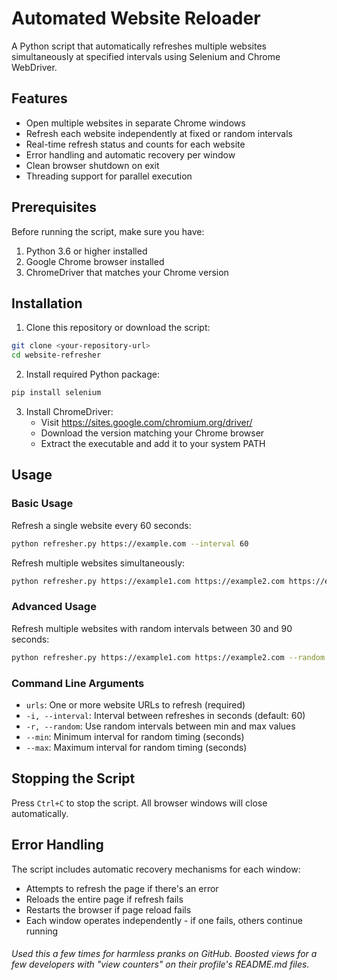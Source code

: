 # Automated Website Reloader

A Python script that automatically refreshes multiple websites simultaneously at specified intervals using Selenium and Chrome WebDriver.

## Features

- Open multiple websites in separate Chrome windows
- Refresh each website independently at fixed or random intervals
- Real-time refresh status and counts for each website
- Error handling and automatic recovery per window
- Clean browser shutdown on exit
- Threading support for parallel execution

## Prerequisites

Before running the script, make sure you have:

1. Python 3.6 or higher installed
2. Google Chrome browser installed
3. ChromeDriver that matches your Chrome version

## Installation

1. Clone this repository or download the script:
```bash
git clone <your-repository-url>
cd website-refresher
```

2. Install required Python package:
```bash
pip install selenium
```

3. Install ChromeDriver:
   - Visit https://sites.google.com/chromium.org/driver/
   - Download the version matching your Chrome browser
   - Extract the executable and add it to your system PATH

## Usage

### Basic Usage

Refresh a single website every 60 seconds:
```bash
python refresher.py https://example.com --interval 60
```

Refresh multiple websites simultaneously:
```bash
python refresher.py https://example1.com https://example2.com https://example3.com --interval 60
```

### Advanced Usage

Refresh multiple websites with random intervals between 30 and 90 seconds:
```bash
python refresher.py https://example1.com https://example2.com --random --min 30 --max 90
```

### Command Line Arguments

- `urls`: One or more website URLs to refresh (required)
- `-i, --interval`: Interval between refreshes in seconds (default: 60)
- `-r, --random`: Use random intervals between min and max values
- `--min`: Minimum interval for random timing (seconds)
- `--max`: Maximum interval for random timing (seconds)

## Stopping the Script

Press `Ctrl+C` to stop the script. All browser windows will close automatically.

## Error Handling

The script includes automatic recovery mechanisms for each window:
- Attempts to refresh the page if there's an error
- Reloads the entire page if refresh fails
- Restarts the browser if page reload fails
- Each window operates independently - if one fails, others continue running

###### Used this a few times for harmless pranks on GitHub. Boosted views for a few developers with "view counters" on their profile's README.md files.
